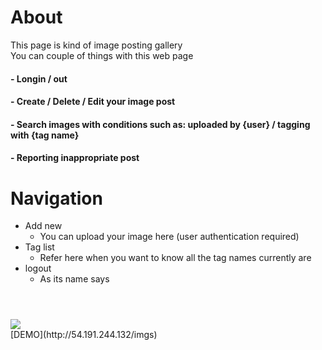 # About
This page is kind of image posting gallery <br/>
You can couple of things with this web page
<h4>- Longin / out</h4> 
<h4>- Create / Delete / Edit your image post</h4> 
<h4>- Search images with conditions such as: uploaded by {user} / tagging with {tag name} </h4> 
<h4>- Reporting inappropriate post</h4> 

# Navigation
- Add new
    - You can upload your image here (user authentication required)
- Tag list
    - Refer here when you want to know all the tag names currently are
- logout
    - As its name says

# 
<br/>
<img src="https://raw.githubusercontent.com/Sessho-maru/TulGallery/master/example.gif" />
<br/>
[DEMO](http://54.191.244.132/imgs)
